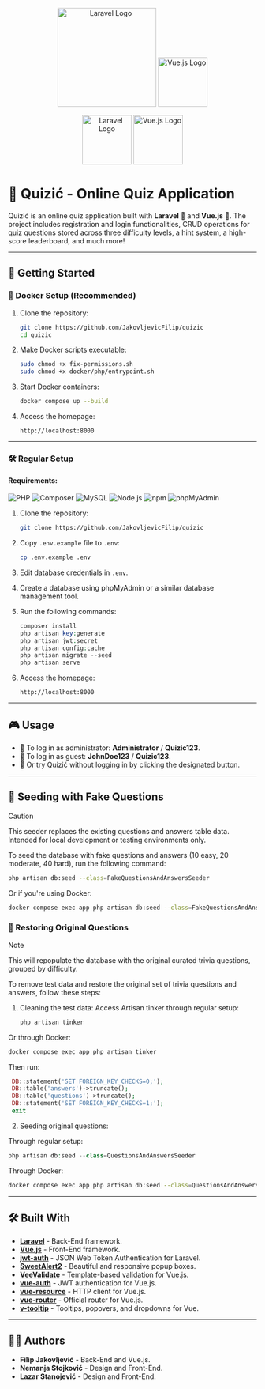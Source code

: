 <p align="center">
  <img src="https://laravel.com/img/logotype.min.svg" alt="Laravel Logo" width="200">
  <img src="https://vuejs.org/images/logo.png" alt="Vue.js Logo" width="100">
</p>

<p align="center">
  <img src="https://img.shields.io/badge/Laravel-FF2D20?style=for-the-badge&logo=laravel&logoColor=white" alt="Laravel Logo" width="100">
  <img src="https://img.shields.io/badge/Vue.js-35495E?style=for-the-badge&logo=vue.js&logoColor=4FC08D" alt="Vue.js Logo" width="100">
</p>

# 🧩 Quizić - Online Quiz Application

Quizić is an online quiz application built with **Laravel** 🐘 and **Vue.js** 🖖. The project includes registration and login functionalities, CRUD operations for quiz questions stored across three difficulty levels, a hint system, a high-score leaderboard, and much more!

---

## 🚀 Getting Started

### 🐳 Docker Setup (Recommended)

1. Clone the repository:
   ```bash
   git clone https://github.com/JakovljevicFilip/quizic
   cd quizic
   ```

2. Make Docker scripts executable:
   ```bash
   sudo chmod +x fix-permissions.sh
   sudo chmod +x docker/php/entrypoint.sh
   ```

3. Start Docker containers:
   ```bash
   docker compose up --build
   ```

4. Access the homepage:
   ```
   http://localhost:8000
   ```

---

### 🛠️ Regular Setup

#### Requirements:

![PHP](https://img.shields.io/badge/PHP-%3E=7.4-blue?logo=php&logoColor=white)
![Composer](https://img.shields.io/badge/Composer-%3E=2.x-blue?logo=composer&logoColor=white)
![MySQL](https://img.shields.io/badge/MySQL-%3E=5.7-blue?logo=mysql&logoColor=white)
![Node.js](https://img.shields.io/badge/Node.js-12.x%20to%2014.x-brightgreen?logo=node.js&logoColor=white)
![npm](https://img.shields.io/badge/npm-%E2%9C%94-red?logo=npm&logoColor=white)
![phpMyAdmin](https://img.shields.io/badge/phpMyAdmin-Optional-orange)

1. Clone the repository:
   ```bash
   git clone https://github.com/JakovljevicFilip/quizic
   ```

2. Copy `.env.example` file to `.env`:
   ```bash
   cp .env.example .env
   ```

3. Edit database credentials in `.env`.

4. Create a database using phpMyAdmin or a similar database management tool.

5. Run the following commands:
   ```php
   composer install
   php artisan key:generate
   php artisan jwt:secret
   php artisan config:cache
   php artisan migrate --seed
   php artisan serve
   ```

6. Access the homepage:
   ```
   http://localhost:8000
   ```

---

## 🎮 Usage

- 🔐 To log in as administrator: **Administrator** / **Quizic123**.
- 👤 To log in as guest: **JohnDoe123** / **Quizic123**.
- 🚪 Or try Quizić without logging in by clicking the designated button.

---

## 🧪 Seeding with Fake Questions

> [!CAUTION]
> This seeder replaces the existing questions and answers table data. Intended for local development or testing environments only.


To seed the database with fake questions and answers (10 easy, 20 moderate, 40 hard), run the following command:
   ```bash
  php artisan db:seed --class=FakeQuestionsAndAnswersSeeder
   ```
Or if you're using Docker:
   ```bash
   docker compose exec app php artisan db:seed --class=FakeQuestionsAndAnswersSeeder
   ```

### 🔁 Restoring Original Questions

> [!NOTE]
> This will repopulate the database with the original curated trivia questions, grouped by difficulty.

To remove test data and restore the original set of trivia questions and answers, follow these steps:

1. Cleaning the test data:
Access Artisan tinker through regular setup:

   ```php
   php artisan tinker
   ```

Or through Docker:

   ```bash
   docker compose exec app php artisan tinker
   ```

Then run:

   ```php
    DB::statement('SET FOREIGN_KEY_CHECKS=0;');
    DB::table('answers')->truncate();
    DB::table('questions')->truncate();
    DB::statement('SET FOREIGN_KEY_CHECKS=1;');
    exit
   ```

2. Seeding original questions:

Through regular setup:
   ```php
   php artisan db:seed --class=QuestionsAndAnswersSeeder
   ```

Through Docker:
   ```bash
   docker compose exec app php artisan db:seed --class=QuestionsAndAnswersSeeder
   ```

---

## 🛠 Built With

- **[Laravel](https://laravel.com/)** - Back-End framework.
- **[Vue.js](https://vuejs.org/)** - Front-End framework.
- **[jwt-auth](https://github.com/tymondesigns/jwt-auth)** - JSON Web Token Authentication for Laravel.
- **[SweetAlert2](https://sweetalert2.github.io)** - Beautiful and responsive popup boxes.
- **[VeeValidate](https://github.com/baianat/vee-validate)** - Template-based validation for Vue.js.
- **[vue-auth](https://github.com/websanova/vue-auth)** - JWT authentication for Vue.js.
- **[vue-resource](https://github.com/pagekit/vue-resource)** - HTTP client for Vue.js.
- **[vue-router](https://github.com/vuejs/vue-router)** - Official router for Vue.js.
- **[v-tooltip](https://github.com/Akryum/v-tooltip)** - Tooltips, popovers, and dropdowns for Vue.

---

## 🧑‍💻 Authors

- **Filip Jakovljević** - Back-End and Vue.js.
- **Nemanja Stojković** - Design and Front-End.
- **Lazar Stanojević** - Design and Front-End.
